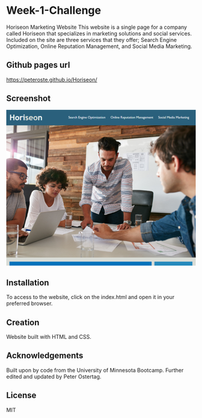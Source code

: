 # Week-1-Challenge

Horiseon Marketing Website
This website is a single page for a company called Horiseon that specializes in marketing solutions and social services. Included on the site are three services that they offer; Search Engine Optimization, Online Reputation Management, and Social Media Marketing.

## Github pages url

https://peteroste.github.io/Horiseon/

## Screenshot

<img src="./assets/images/Capture.PNG" alt="Screenshot" />

## Installation
To access to the website, click on the index.html and open it in your preferred browser.

## Creation
Website built with HTML and CSS.

## Acknowledgements
Built upon by code from the University of Minnesota Bootcamp.
Further edited and updated by Peter Ostertag.

## License
MIT